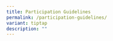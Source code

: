 ```yaml
---
title: Participation Guidelines
permalink: /participation-guidelines/
variant: tiptap
description: ""
---
```

